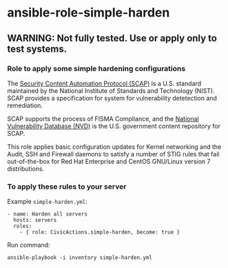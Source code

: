 # ansible-role-simple-harden

## WARNING: Not fully tested. Use or apply only to test systems.

### Role to apply some simple hardening configurations

The [Security Content Automation Protocol (SCAP)](http://scap.nist.gov/) is a U.S. standard maintained by the National Institute of Standards and Technology (NIST). SCAP provides a specification for system for vulnerability detetection and remediation.

SCAP supports the process of FISMA Compliance, and the [National Vulnerability Database (NVD)](http://nvd.nist.gov/) is the U.S. government content repository for SCAP.

This role applies basic configuration updates for Kernel networking and the Audit, SSH and Firewall daemons to satisfy a number of STIG rules that fail out-of-the-box for Red Hat Enterprise and CentOS GNU/Linux version 7 distributions.

### To apply these rules to your server

Example `simple-harden.yml`:
```
- name: Harden all servers
  hosts: servers
  roles:
    - { role: CivicActions.simple-harden, become: true }
```

Run command:
```
ansible-playbook -i inventory simple-harden.yml
```
